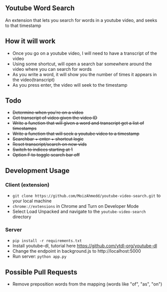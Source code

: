 ## Youtube Word Search
An extension that lets you search for words in a youtube video, and seeks to that timestamp

## How it will work
- Once you go on a youtube video, I will need to have a transcript of the video
- Using some shortcut, will open a search bar somewhere around the video where you can search for words
- As you write a word, it will show you the number of times it appears in the video(transcript)
- As you press enter, the video will seek to the timestamp

## Todo
- <s>Determine when you're on a video</s>
- <s>Get transcript of video given the video ID</s>
- <s>Write a function that will given a word and transcript get a list of timestamps</s>
- <s>Write a function that will seek a youtube video to a timestamp</s>
- <s>Searchbar + enter + shortcut logic</s>
- <s>Reset transcript/search on new vids</s>
- <s>Switch to indices starting at 1</s>
- <s>Option F to toggle search bar off</s>

## Development Usage

### Client (extension)
- `git clone https://github.com/MoizAhmedd/youtube-video-search.git` to your local machine
- `chrome://extensions` in Chrome and Turn on Developer Mode
- Select Load Unpacked and navigate to the `youtube-video-search` directory

### Server
- `pip install -r requirements.txt`
- Install youtube-dl, tutorial here https://github.com/ytdl-org/youtube-dl 
- Change the endpoint in background.js to http://localhost:5000 
- Run server: `python app.py`

## Possible Pull Requests
- Remove preposition words from the mapping (words like "of", "as", "on")